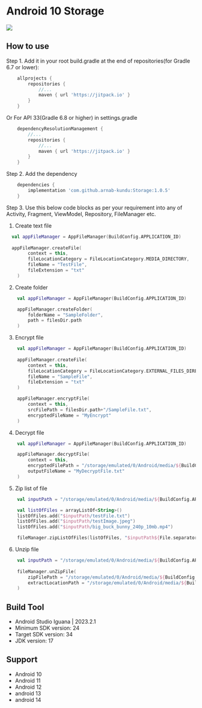 # Android 10 Storage

[![](https://jitpack.io/v/arnab-kundu/Storage.svg)](https://jitpack.io/#arnab-kundu/Storage)

## How to use

Step 1. Add it in your root build.gradle at the end of repositories(for Gradle 6.7 or lower):

```groovy
	allprojects {
		repositories {
			//...
			maven { url 'https://jitpack.io' }
		}
	}
```

Or For API 33(Gradle 6.8 or higher) in settings.gradle

```groovy
    dependencyResolutionManagement {
        //...
        repositories {
            //...
            maven { url 'https://jitpack.io' }
        }
    }
```

Step 2. Add the dependency

```groovy
	dependencies {
		implementation 'com.github.arnab-kundu:Storage:1.0.5'
	}
```

Step 3. Use this below code blocks as per your requirement into any of Activity, Fragment, ViewModel, Repository, FileManager etc. 

1. Create text file
```kotlin
  val appFileManager = AppFileManager(BuildConfig.APPLICATION_ID)
  
  appFileManager.createFile(
        context = this,
        fileLocationCategory = FileLocationCategory.MEDIA_DIRECTORY,
        fileName = "TestFile",      
        fileExtension = "txt"
    )
```
2. Create folder
```kotlin
    val appFileManager = AppFileManager(BuildConfig.APPLICATION_ID)

    appFileManager.createFolder(
        folderName = "SampleFolder", 
        path = filesDir.path
    )
```
3. Encrypt file
```kotlin
    val appFileManager = AppFileManager(BuildConfig.APPLICATION_ID)
    
    appFileManager.createFile(
        context = this,
        fileLocationCategory = FileLocationCategory.EXTERNAL_FILES_DIRECTORY,
        fileName = "SampleFile",
        fileExtension = "txt"
    )

    appFileManager.encryptFile(
        context = this,
        srcFilePath = filesDir.path+"/SampleFile.txt",
        encryptedFileName = "MyEncrypt"
    )
```
4. Decrypt file
```kotlin
    val appFileManager = AppFileManager(BuildConfig.APPLICATION_ID)

    appFileManager.decryptFile(
        context = this,
        encryptedFilePath = "/storage/emulated/0/Android/media/${BuildConfig.APPLICATION_ID}/MyEncrypt.enc",
        outputFileName = "MyDecryptFile.txt"
    )
```
5. Zip list of file
```kotlin
    val inputPath = "/storage/emulated/0/Android/media/${BuildConfig.APPLICATION_ID}"

    val listOfFiles = arrayListOf<String>()
    listOfFiles.add("$inputPath/testFile.txt")
    listOfFiles.add("$inputPath/testImage.jpeg")
    listOfFiles.add("$inputPath/big_buck_bunny_240p_10mb.mp4")

    fileManager.zipListOfFiles(listOfFiles, "$inputPath${File.separator}zipFileName.zip")
```
6. Unzip file
```kotlin
    val inputPath = "/storage/emulated/0/Android/media/${BuildConfig.APPLICATION_ID}"
    
    fileManager.unZipFile(
        zipFilePath = "/storage/emulated/0/Android/media/${BuildConfig.APPLICATION_ID}/10mb.zip",
        extractLocationPath = "/storage/emulated/0/Android/media/${BuildConfig.APPLICATION_ID}/"
    )
```
## Build Tool

- Android Studio Iguana | 2023.2.1
- Minimum SDK version: 24
- Target SDK version: 34
- JDK version: 17

## Support

- Android 10
- Android 11
- Android 12
- android 13
- android 14
